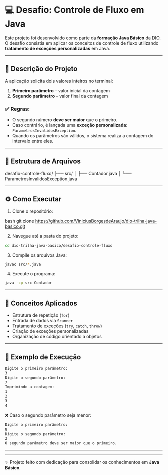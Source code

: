 
# 💻 Desafio: Controle de Fluxo em Java

Este projeto foi desenvolvido como parte da **formação Java Básico** da [DIO](https://www.dio.me/). O desafio consistia em aplicar os conceitos de controle de fluxo utilizando **tratamento de exceções personalizadas** em Java.

---

## 📌 Descrição do Projeto

A aplicação solicita dois valores inteiros no terminal:

1. **Primeiro parâmetro** – valor inicial da contagem  
2. **Segundo parâmetro** – valor final da contagem

### ✅ Regras:
- O segundo número **deve ser maior** que o primeiro.
- Caso contrário, é lançada uma **exceção personalizada**: `ParametrosInvalidosException`.
- Quando os parâmetros são válidos, o sistema realiza a contagem do intervalo entre eles.

---

## 📂 Estrutura de Arquivos


desafio-controle-fluxo/
├── src/
│   ├── Contador.java
│   └── ParametrosInvalidosException.java


---

## ⚙️ Como Executar

1. Clone o repositório:

bash
git clone https://github.com/ViniciusBorgesdeAraujo/dio-trilha-java-basico.git

2. Navegue até a pasta do projeto:

```bash
cd dio-trilha-java-basico/desafio-controle-fluxo
```

3. Compile os arquivos Java:

```bash
javac src/*.java
```

4. Execute o programa:

```bash
java -cp src Contador
```

---

## 🧠 Conceitos Aplicados

- Estrutura de repetição (`for`)
- Entrada de dados via `Scanner`
- Tratamento de exceções (`try`, `catch`, `throw`)
- Criação de exceções personalizadas
- Organização de código orientado a objetos

---

## 🧪 Exemplo de Execução

```bash
Digite o primeiro parâmetro:
3
Digite o segundo parâmetro:
7
Imprimindo a contagem:
1
2
3
4
```

❌ Caso o segundo parâmetro seja menor:

```bash
Digite o primeiro parâmetro:
8
Digite o segundo parâmetro:
2
O segundo parâmetro deve ser maior que o primeiro.
```

---

---

✨ Projeto feito com dedicação para consolidar os conhecimentos em **Java Básico**.
